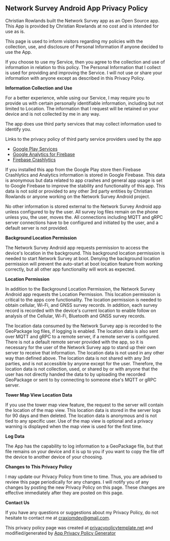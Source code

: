## Network Survey Android App Privacy Policy

Christian Rowlands built the Network Survey app as an Open Source app. This App is provided by Christian Rowlands at no cost and is intended for use as is.

This page is used to inform visitors regarding my policies with the collection, use, and disclosure of Personal Information if anyone decided to use the App.

If you choose to use my Service, then you agree to the collection and use of information in relation to this policy. The Personal Information that I collect is
used for providing and improving the Service. I will not use or share your information with anyone except as described in this Privacy Policy.

**Information Collection and Use**

For a better experience, while using our Service, I may require you to provide us with certain personally identifiable
information, including but not limited to Location. The information that I request will be retained on your device and
is not collected by me in any way.

The app does use third party services that may collect information used to identify you.

Links to the privacy policy of third party service providers used by the app

* [Google Play Services](https://www.google.com/policies/privacy/)
* [Google Analytics for Firebase](https://www.google.com/analytics/terms/)
* [Firebase Crashlytics](https://firebase.google.com/support/privacy/)

If you installed this app from the Google Play store then Firebase Crashlytics and Analytics information is stored in Google Firebase. This data is anonymous
but data related to app crashes and general app usage is set to Google Firebase to improve the stability and functionality of this app. This data is not sold
or provided to any other 3rd party entities by Christian Rowlands or anyone working on the Network Survey Android project.

No other information is stored external to the Network Survey Android app unless configured to by the user. All survey log files remain
on the phone unless you, the user, moves the. All connections including MQTT and gRPC server connections have to be
configured and initiated by the user, and a default server is not provided.

**Background Location Permission**

The Network Survey Android app requests permission to access the device's location in the background. This background location
permission is needed to start Network Survey at boot. Denying the background location permission will prevent the auto-start
at boot location feature from working correctly, but all other app functionality will work as expected.

**Location Permission**

In addition to the Background Location Permission, the Network Survey Android app requests the Location Permission. This
location permission is critical to the apps core functionality. The location permission is needed to obtain cellular,
Wi-Fi, and GNSS survey records. In addition, each survey record is recorded with the device's current location to enable
follow on analysis of the Cellular, Wi-Fi, Bluetooth and GNSS survey records.

The location data consumed by the Network Survey app is recorded to the GeoPackage log files, if logging is enabled. The
location data is also sent over MQTT and gRPC to a remote server, if a remote server is configured. There is not a default
remote server provided with the app, so it is necessary for the user of the Network Survey app to stand up their own
server to receive that information. The location data is not used in any other way than defined above. The location data
is not shared with any 3rd parties, and is not accessible by anyone except for the user. Therefore, the location data
is not collection, used, or shared by or with anyone that the user has not directly handed the data to by uploading
the recorded GeoPackage or sent to by connecting to someone else's MQTT or gRPC server.

**Tower Map View Location Data**

If you use the tower map view feature, the request to the server will contain the location of the map view. This 
location data is stored in the server logs for 90 days and then deleted. The location data is anonymous and is not 
tied to any specific user. Use of the map view is optional and a privacy warning is displayed when the map view is
used for the first time.

**Log Data**

The App has the capability to log information to a GeoPackage file, but that file remains on your device and it is up to you
if you want to copy the file off the device to another device of your choosing.

**Changes to This Privacy Policy**

I may update our Privacy Policy from time to time. Thus, you are advised to review this page periodically for any changes. I will
notify you of any changes by posting the new Privacy Policy on this page. These changes are effective immediately after they are posted on this page.

**Contact Us**

If you have any questions or suggestions about my Privacy Policy, do not hesitate to contact me at craxiomdev@gmail.com.

This privacy policy page was created at [privacypolicytemplate.net](https://privacypolicytemplate.net) and modified/generated by [App Privacy Policy Generator](https://app-privacy-policy-generator.firebaseapp.com/)
